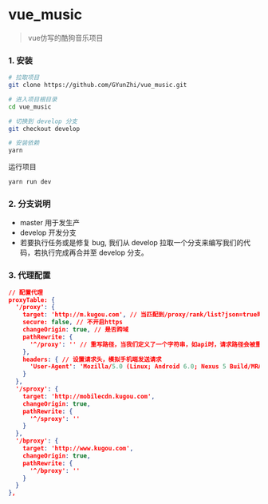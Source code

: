 # vue_music

> vue仿写的酷狗音乐项目

### 1. 安装

```bash
# 拉取项目
git clone https://github.com/GYunZhi/vue_music.git
```

```bash
# 进入项目根目录
cd vue_music

# 切换到 develop 分支
git checkout develop

# 安装依赖
yarn
```

运行项目

```bash
yarn run dev
```

### 2. 分支说明

- master 用于发生产
- develop 开发分支
- 若要执行任务或是修复 bug, 我们从 develop 拉取一个分支来编写我们的代码，若执行完成再合并至 develop 分支。

### 3. 代理配置

```json
// 配置代理
proxyTable: {
  '/proxy': {
    target: 'http://m.kugou.com', // 当匹配到/proxy/rank/list?json=true时，会把/proxy替换成http://m.kugou.com/rank/list?json=true
    secure: false, // 不开启https
    changeOrigin: true, // 是否跨域
    pathRewrite: {
      '^/proxy': '' // 重写路径，当我们定义了一个字符串，如api时，请求路径会被重写为http://m.kugou.com/api/rank/list?json=true
    },
    headers: { // 设置请求头，模拟手机端发送请求
      'User-Agent': 'Mozilla/5.0 (Linux; Android 6.0; Nexus 5 Build/MRA58N) AppleWebKit/537.36 (KHTML, like Gecko) Chrome/65.0.3325.181 Mobile Safari/537.36'
    }
  },
  '/sproxy': {
    target: 'http://mobilecdn.kugou.com',
    changeOrigin: true,
    pathRewrite: {
      '^/sproxy': ''
    }
  },
  '/bproxy': {
    target: 'http://www.kugou.com',
    changeOrigin: true,
    pathRewrite: {
      '^/bproxy': ''
    }
  }
},
```